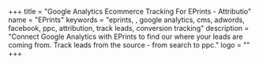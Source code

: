 +++
title = "Google Analytics Ecommerce Tracking For EPrints - Attributio"
name = "EPrints"
keywords = "eprints, , google analytics, cms, adwords, facebook, ppc, attribution, track leads, conversion tracking"
description = "Connect Google Analytics with EPrints to find our where your leads are coming from. Track leads from the source - from search to ppc."
logo = ""
+++
